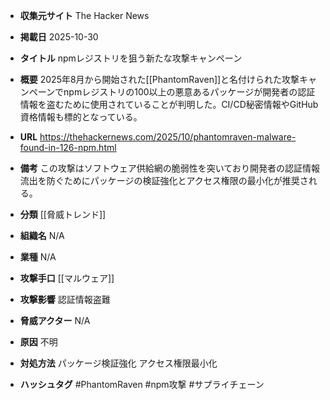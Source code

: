 - **収集元サイト**
The Hacker News

- **掲載日**
2025-10-30

- **タイトル**
npmレジストリを狙う新たな攻撃キャンペーン

- **概要**
2025年8月から開始された[[PhantomRaven]]と名付けられた攻撃キャンペーンでnpmレジストリの100以上の悪意あるパッケージが開発者の認証情報を盗むために使用されていることが判明した。CI/CD秘密情報やGitHub資格情報も標的となっている。

- **URL**
https://thehackernews.com/2025/10/phantomraven-malware-found-in-126-npm.html

- **備考**
この攻撃はソフトウェア供給網の脆弱性を突いており開発者の認証情報流出を防ぐためにパッケージの検証強化とアクセス権限の最小化が推奨される。

- **分類**
[[脅威トレンド]]

- **組織名**
N/A

- **業種**
N/A

- **攻撃手口**
[[マルウェア]]

- **攻撃影響**
認証情報盗難

- **脅威アクター**
N/A

- **原因**
不明

- **対処方法**
パッケージ検証強化 アクセス権限最小化

- **ハッシュタグ**
#PhantomRaven #npm攻撃 #サプライチェーン
